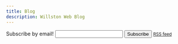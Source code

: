 ```yaml
---
title: Blog
description: Willston Web Blog
---
```


<form action="https://buttondown.email/api/emails/embed-subscribe/willstonweb" method="post" target="popupwindow" onsubmit="window.open('https://buttondown.email/willstonweb', 'popupwindow')" class="buttondown">
  <label for="bd-email">Subscribe by email!</label>
  <input type="email" name="email" id="bd-email" />
  <input type="submit" value="Subscribe"/>
  <small><a href="/rss.xml">RSS feed</a></small>
</form>
